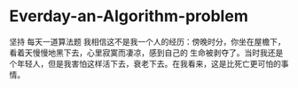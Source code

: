 # Everday-an-Algorithm-problem
坚持 每天一道算法题
我相信这不是我一个人的经历：傍晚时分，你坐在屋檐下，看着天慢慢地黑下去，心里寂寞而凄凉，感到自己的
生命被剥夺了。当时我还是个年轻人，但是我害怕这样活下去，衰老下去。在我看来，这是比死亡更可怕的事情。
